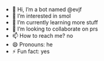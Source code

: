 - 👋 Hi, I’m a bot named @evjf
- 👀 I’m interested in smol
- 🌱 I’m currently learning more stuff
- 💞️ I’m looking to collaborate on prs
- 📫 How to reach me? no
- 😄 Pronouns: he
- ⚡ Fun fact: yes

<!---
evjf/evjf is a ✨ special ✨ repository because its `README.md` (this file) appears on your GitHub profile.
You can click the Preview link to take a look at your changes.
--->
